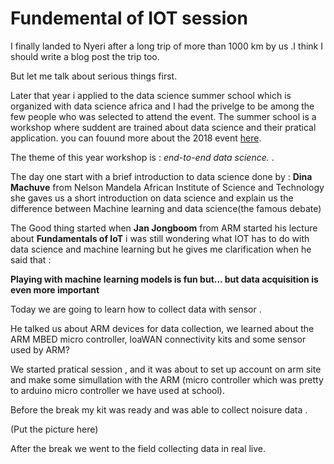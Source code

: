 # Fundemental of IOT session

I finally landed to Nyeri after a long trip of more than 1000 km by us .I think I should write a blog post the trip too.

But let me talk about serious things first.

Later that year i applied to the data science summer school which is organized with data science africa and I had the privelge to
be among the few people who was selected to attend the event.
The summer school is a workshop where suddent are trained about data science and their pratical application.
you can fouund more about the 2018 event [here](http://www.datascienceafrica.org/dsa2018/).

The theme of this year workshop is : _end-to-end data science._ .

The day one start with a brief introduction to data science done by : 
**Dina Machuve**  from  Nelson Mandela African Institute of Science and Technology
she gaves us a short introduction on data science and explain us the difference between Machine learning and data science(the famous debate)

The Good thing started when **Jan Jongboom** from ARM started his lecture about **Fundamentals of IoT**
i was still wondering what IOT has to do with data science and machine learning but he gives me clarification when he said that :

__Playing with machine learning models is fun but...
but data acquisition is even more important__

Today we are going to learn how to collect data with sensor .

He talked us about ARM devices for data collection, 
we learned about the ARM MBED micro controller, loaWAN connectivity kits and some sensor used by ARM?

We started pratical session , and it was about to set up account on arm site and make some simullation with the ARM (micro controller  which was pretty to arduino 
micro controller we have used at school).

Before the break my kit was ready and was able to collect noisure data .

(Put the picture here)

After the break we went to the field collecting data in real live.
